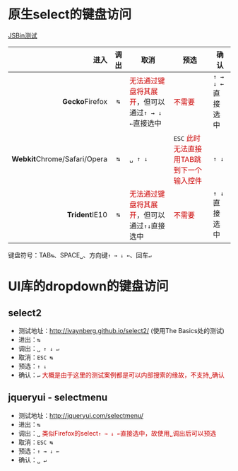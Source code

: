 # 原生select的键盘访问

[JSBin测试](http://jsbin.com/kucuhe/1)

| 进入 | 调出 | 取消 | 预选 | 确认 |
| -----: | :-----: | ----- | ----- | ----- |
| **Gecko**Firefox | `↹` | <span style="color: #C00;">无法通过键盘将其展开</span>，但可以通过`↑ → ↓ ←`直接选中 | <span style="color: #C00;">不需要</span> | `↑ → ↓ ←`直接选中 | `↑ → ↓ ←`直接选中，<span style="color: #C00;">但必须在失焦后才会触发change事件</span> |
| **Webkit**Chrome/Safari/Opera | `↹` | `␣ ↑ ↓` | `ESC` <span style="color: #C00;">此时无法直接用TAB跳到下一个输入控件</span> | `↑ ↓` | `␣ ↵` |
| **Trident**IE10 | `↹` | <span style="color: #C00;">无法通过键盘将其展开</span>，但可以通过`↑↓`直接选中 | <span style="color: #C00;">不需要</span> | `↑ ↓`直接选中 | `↑ ↓`直接选中，<span style="color: #0C0;">同时触发change事件</a> |

键盘符号：TAB`↹`、SPACE`␣`、方向键`↑ → ↓ ←`、回车`↵`

# UI库的dropdown的键盘访问

## select2

* 测试地址：<http://ivaynberg.github.io/select2/> (使用The Basics处的测试)
* 进出：`↹`
* 调出：`␣ ↑ ↓ ↵`
* 取消：`ESC ↹`
* 预选：`↑ ↓`
* 确认：`↵` <span style="color: #C00;">大概是由于这里的测试案例都是可以内部搜索的缘故，不支持`␣`确认</span>

## jqueryui - selectmenu

* 测试地址：<http://jqueryui.com/selectmenu/>
* 进出：`↹`
* 调出：`␣` <span style="color: #C00;">类似Firefox的select`↑ → ↓ ←`直接选中，故使用`␣`调出后可以预选</span>
* 取消：`ESC ↹`
* 预选：`↑ → ↓ ←`
* 确认：`␣ ↵`